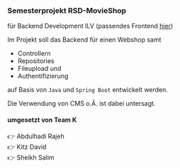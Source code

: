 ### Semesterprojekt RSD-MovieShop

für Backend Development ILV
(passendes Frontend [hier](https://github.com/DavidKitz/rsdMovieShop_Frontend))

Im Projekt soll das Backend für einen Webshop samt
- Controllern
- Repositories
- Fileupload und
- Authentifizierung

auf Basis von `Java` und `Spring Boot` entwickelt werden.

Die Verwendung von CMS o.Ä. ist dabei untersagt.


#### umgesetzt von Team K
  👉 Abdulhadi Rajeh  
  👉 Kitz David  
  👉 Sheikh Salim
